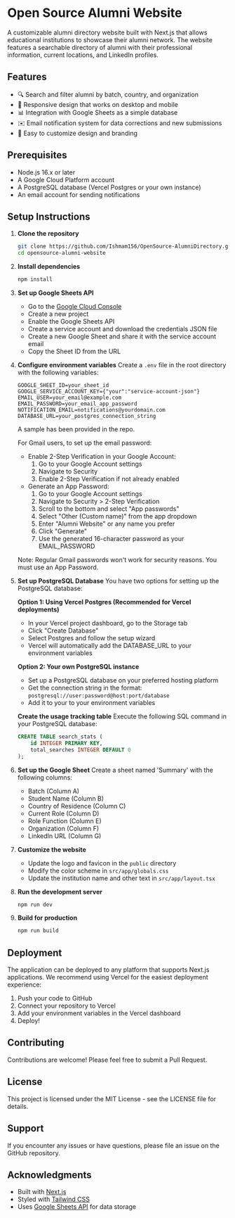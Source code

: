 # Open Source Alumni Website

A customizable alumni directory website built with Next.js that allows educational institutions to showcase their alumni network. The website features a searchable directory of alumni with their professional information, current locations, and LinkedIn profiles.

## Features

- 🔍 Search and filter alumni by batch, country, and organization
- 📱 Responsive design that works on desktop and mobile
- 📊 Integration with Google Sheets as a simple database
- ✉️ Email notification system for data corrections and new submissions
- 🎨 Easy to customize design and branding

## Prerequisites

- Node.js 16.x or later
- A Google Cloud Platform account
- A PostgreSQL database (Vercel Postgres or your own instance)
- An email account for sending notifications

## Setup Instructions

1. **Clone the repository**
   ```bash
   git clone https://github.com/Ishmam156/OpenSource-AlumniDirectory.git
   cd opensource-alumni-website
   ```

2. **Install dependencies**
   ```bash
   npm install
   ```

3. **Set up Google Sheets API**
   - Go to the [Google Cloud Console](https://console.cloud.google.com)
   - Create a new project
   - Enable the Google Sheets API
   - Create a service account and download the credentials JSON file
   - Create a new Google Sheet and share it with the service account email
   - Copy the Sheet ID from the URL

4. **Configure environment variables**
   Create a `.env` file in the root directory with the following variables:
   ```
   GOOGLE_SHEET_ID=your_sheet_id
   GOOGLE_SERVICE_ACCOUNT_KEY={"your":"service-account-json"}
   EMAIL_USER=your_email@example.com
   EMAIL_PASSWORD=your_email_app_password
   NOTIFICATION_EMAIL=notifications@yourdomain.com
   DATABASE_URL=your_postgres_connection_string
   ```
   A sample has been provided in the repo.

   For Gmail users, to set up the email password:
   - Enable 2-Step Verification in your Google Account:
     1. Go to your Google Account settings
     2. Navigate to Security
     3. Enable 2-Step Verification if not already enabled
   - Generate an App Password:
     1. Go to your Google Account settings
     2. Navigate to Security > 2-Step Verification
     3. Scroll to the bottom and select "App passwords"
     4. Select "Other (Custom name)" from the app dropdown
     5. Enter "Alumni Website" or any name you prefer
     6. Click "Generate"
     7. Use the generated 16-character password as your EMAIL_PASSWORD
   
   Note: Regular Gmail passwords won't work for security reasons. You must use an App Password.

5. **Set up PostgreSQL Database**
   You have two options for setting up the PostgreSQL database:

   **Option 1: Using Vercel Postgres (Recommended for Vercel deployments)**
   - In your Vercel project dashboard, go to the Storage tab
   - Click "Create Database"
   - Select Postgres and follow the setup wizard
   - Vercel will automatically add the DATABASE_URL to your environment variables

   **Option 2: Your own PostgreSQL instance**
   - Set up a PostgreSQL database on your preferred hosting platform
   - Get the connection string in the format: `postgresql://user:password@host:port/database`
   - Add it to your to your environment variables

   **Create the usage tracking table**
   Execute the following SQL command in your PostgreSQL database:
   ```sql
   CREATE TABLE search_stats (
       id INTEGER PRIMARY KEY,
       total_searches INTEGER DEFAULT 0
   );
   ```

6. **Set up the Google Sheet**
   Create a sheet named 'Summary' with the following columns:
   - Batch (Column A)
   - Student Name (Column B)
   - Country of Residence (Column C)
   - Current Role (Column D)
   - Role Function (Column E)
   - Organization (Column F)
   - LinkedIn URL (Column G)

6. **Customize the website**
   - Update the logo and favicon in the `public` directory
   - Modify the color scheme in `src/app/globals.css`
   - Update the institution name and other text in `src/app/layout.tsx`

7. **Run the development server**
   ```bash
   npm run dev
   ```

8. **Build for production**
   ```bash
   npm run build
   ```

## Deployment

The application can be deployed to any platform that supports Next.js applications. We recommend using Vercel for the easiest deployment experience:

1. Push your code to GitHub
2. Connect your repository to Vercel
3. Add your environment variables in the Vercel dashboard
4. Deploy!

## Contributing

Contributions are welcome! Please feel free to submit a Pull Request.

## License

This project is licensed under the MIT License - see the LICENSE file for details.

## Support

If you encounter any issues or have questions, please file an issue on the GitHub repository.

## Acknowledgments

- Built with [Next.js](https://nextjs.org/)
- Styled with [Tailwind CSS](https://tailwindcss.com/)
- Uses [Google Sheets API](https://developers.google.com/sheets/api) for data storage
